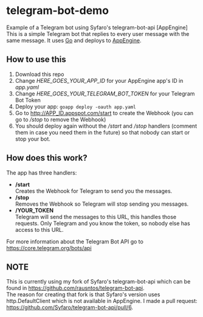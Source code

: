 # telegram-bot-demo
Example of a Telegram bot using Syfaro's telegram-bot-api [AppEngine]
This is a simple Telegram bot that replies to every user message with the same message. It uses [Go](https://golang.org/) and deploys to [AppEngine](https://appengine.google.com/).

## How to use this
1. Download this repo
2. Change *HERE_GOES_YOUR_APP_ID* for your AppEngine app's ID in *app.yaml*
3. Change *HERE_GOES_YOUR_TELEGRAM_BOT_TOKEN* for your Telegram Bot Token
4. Deploy your app: ```goapp deploy -oauth app.yaml```
5. Go to http://APP_ID.appspot.com/start to create the Webhook (you can go to */stop* to remove the Webhook)
6. You should deploy again without the */start* and */stop* handlers (comment them in case you need them in the future) so that nobody can start or stop your bot.

## How does this work?
The app has three handlers:
* **/start**  
Creates the Webhook for Telegram to send you the messages.
* **/stop**  
Removes the Webhook so Telegram will stop sending you messages.
* **/YOUR_TOKEN**  
Telegram will send the messages to this URL, this handles those requests. Only Telegram and you know the token, so nobody else has access to this URL.

For more information about the Telegram Bot API go to https://core.telegram.org/bots/api

## NOTE
This is currently using my fork of Syfaro's telegram-bot-api which can be found in https://github.com/rausntos/telegram-bot-api.  
The reason for creating that fork is that Syfaro's version uses http.DefaultClient which is not available in AppEngine. I made a pull request: https://github.com/Syfaro/telegram-bot-api/pull/6.
